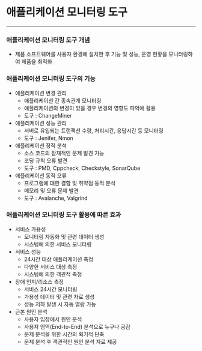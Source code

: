 # 애플리케이션 모니터링 도구

--- 

### 애플리케이션 모니터링 도구 개념
- 제품 소프트웨어를 사용자 환경에 설치한 후 기능 및 성능, 운영 현황을 모니터링하여 제품을 최적화

### 애플리케이션 모니터링 도구의 기능
- 애플리케이션 변경 관리
  - 애플리케이션 간 종속관계 모니터링
  - 애플리케이션의 변경이 있을 경우 변경의 영향도 파악에 활용
  - 도구 : ChangeMiner
- 애플리케이션 성능 관리
  - 서버로 유입되는 트랜잭션 수량, 처리시간, 응답시간 등 모니터링
  - 도구 : Jenifer, Nmon
- 애플리케이션 정적 분석
  - 소스 코드의 잠재적인 문제 발견 가능
  - 코딩 규칙 오류 발견
  - 도구 : PMD, Cppcheck, Checkstyle, SonarQube
- 애플리케이션 동적 오류
  - 프로그램에 대한 결함 및 취약점 동적 분석
  - 메모리 및 오류 문제 발견
  - 도구 : Avalanche, Valgrind

### 애플리케이션 모니터링 도구 활용에 따른 효과
- 서비스 가용성
  - 모니터링 자동화 및 관련 데이터 생성
  - 시스템에 의한 서비스 모니터링
- 서비스 성능
  - 24시간 대상 애플리케이션 측정
  - 다양한 서비스 대상 측정
  - 시스템에 의한 객관적 측정
- 장애 인지/리소스 측정
  - 서비스 24시간 모니터링
  - 가용성 데이터 및 관련 자료 생성
  - 성능 저하 발생 시 자동 열람 가능
- 근본 원인 분석
  - 사용자 입장에서 원인 분석
  - 사용자 영역(End-to-End) 분석으로 누구나 공감
  - 문제 분석을 위한 시간의 획기적 단축
  - 문제 분석 후 객관적인 원인 분석 자료 제공
